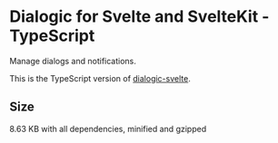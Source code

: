 # Dialogic for Svelte and SvelteKit - TypeScript

Manage dialogs and notifications.

This is the TypeScript version of [dialogic-svelte](../dialogic-svelte/README.md).


## Size

8.63 KB with all dependencies, minified and gzipped
